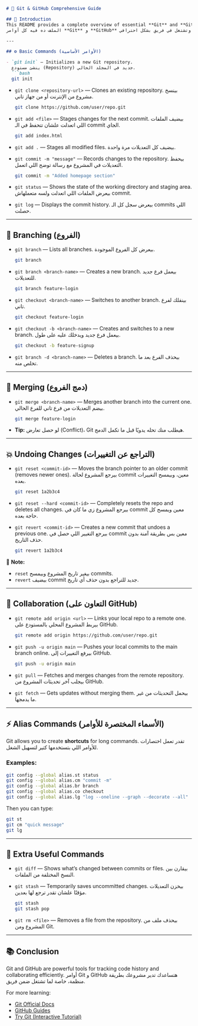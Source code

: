````markdown
# 🧠 Git & GitHub Comprehensive Guide

## 🏁 Introduction
This README provides a complete overview of essential **Git** and **GitHub** commands for version control and collaboration.  
الملف ده فيه كل أوامر **Git** و **GitHub** الأساسية اللي هتحتاجها عشان تقدر تتحكم في الكود وتشتغل في فريق بشكل احترافي.

---

## ⚙️ Basic Commands (الأوامر الأساسية)

- `git init` — Initializes a new Git repository.  
  ينشئ مستودع (Repository) جديد في المجلد الحالي.  
  ```bash
  git init
````

* `git clone <repository-url>` — Clones an existing repository.
  بينسخ مشروع من الإنترنت أو من جهاز تاني.

  ```bash
  git clone https://github.com/user/repo.git
  ```

* `git add <file>` — Stages changes for the next commit.
  بيضيف الملفات اللي اتعدلت علشان تتحفظ في الـ commit الجاي.

  ```bash
  git add index.html
  ```

* `git add .` — Stages all modified files.
  بيضيف كل التعديلات مرة واحدة.

* `git commit -m "message"` — Records changes to the repository.
  بيحفظ التعديلات في المشروع مع رسالة توضح اللي اتعمل.

  ```bash
  git commit -m "Added homepage section"
  ```

* `git status` — Shows the state of the working directory and staging area.
  بيعرض الملفات اللي اتعدلت ولسه متعملهاش commit.

* `git log` — Displays the commit history.
  بيعرض سجل كل الـ commits اللي حصلت.

---

## 🌿 Branching (الفروع)

* `git branch` — Lists all branches.
  بيعرض كل الفروع الموجودة.

  ```bash
  git branch
  ```

* `git branch <branch-name>` — Creates a new branch.
  بيعمل فرع جديد للتعديلات.

  ```bash
  git branch feature-login
  ```

* `git checkout <branch-name>` — Switches to another branch.
  بينقلك لفرع تاني.

  ```bash
  git checkout feature-login
  ```

* `git checkout -b <branch-name>` — Creates and switches to a new branch.
  بيعمل فرع جديد ويدخلك عليه على طول.

  ```bash
  git checkout -b feature-signup
  ```

* `git branch -d <branch-name>` — Deletes a branch.
  بيحذف الفرع بعد ما تخلص منه.

---

## 🔀 Merging (دمج الفروع)

* `git merge <branch-name>` — Merges another branch into the current one.
  بيضم التعديلات من فرع تاني للفرع الحالي.

  ```bash
  git merge feature-login
  ```

* **Tip:** لو حصل تعارض (Conflict)، Git هيطلب منك تحله يدويًا قبل ما تكمل الدمج.

---

## 💥 Undoing Changes (التراجع عن التغييرات)

* `git reset <commit-id>` — Moves the branch pointer to an older commit (removes newer ones).
  بيرجع المشروع لحالة commit معين، وبيمسح التغييرات بعده.

  ```bash
  git reset 1a2b3c4
  ```

* `git reset --hard <commit-id>` — Completely resets the repo and deletes all changes.
  بيرجع المشروع زي ما كان في commit معين ويمسح كل حاجة بعده.

* `git revert <commit-id>` — Creates a new commit that undoes a previous one.
  بيرجع التغيير اللي حصل في commit معين بس بطريقة آمنة بدون حذف التاريخ.

  ```bash
  git revert 1a2b3c4
  ```

🧠 **Note:**

* `reset` بيغير تاريخ المشروع وبيمسح commits.
* `revert` بيضيف commit جديد للتراجع بدون حذف أي تاريخ.

---

## 🤝 Collaboration (التعاون على GitHub)

* `git remote add origin <url>` — Links your local repo to a remote one.
  بيربط المشروع المحلي بالمستودع على GitHub.

  ```bash
  git remote add origin https://github.com/user/repo.git
  ```

* `git push -u origin main` — Pushes your local commits to the main branch online.
  بيرفع التغييرات إلى GitHub.

  ```bash
  git push -u origin main
  ```

* `git pull` — Fetches and merges changes from the remote repository.
  بيجلب آخر تحديثات المشروع من GitHub.

* `git fetch` — Gets updates without merging them.
  بيحمل التحديثات من غير ما يدمجها.

---

## ⚡ Alias Commands (الأسماء المختصرة للأوامر)

Git allows you to create **shortcuts** for long commands.
تقدر تعمل اختصارات للأوامر اللي بتستخدمها كتير لتسهيل الشغل.

### Examples:

```bash
git config --global alias.st status
git config --global alias.cm "commit -m"
git config --global alias.br branch
git config --global alias.co checkout
git config --global alias.lg "log --oneline --graph --decorate --all"
```

Then you can type:

```bash
git st
git cm "quick message"
git lg
```

---

## 🧩 Extra Useful Commands

* `git diff` — Shows what’s changed between commits or files.
  بيقارن بين النسخ المختلفة من الملفات.

* `git stash` — Temporarily saves uncommitted changes.
  بيخزن التعديلات مؤقتًا علشان تقدر ترجع لها بعدين.

  ```bash
  git stash
  git stash pop
  ```

* `git rm <file>` — Removes a file from the repository.
  بيحذف ملف من المشروع ومن Git.

---

## 📚 Conclusion

Git and GitHub are powerful tools for tracking code history and collaborating efficiently.
أوامر Git و GitHub هتساعدك تدير مشروعك بطريقة منظمة، خاصة لما تشتغل ضمن فريق.

For more learning:

* [Git Official Docs](https://git-scm.com/doc)
* [GitHub Guides](https://guides.github.com)
* [Try Git (Interactive Tutorial)](https://try.github.io/)
